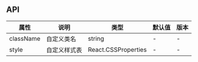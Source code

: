 ## API

| 属性      | 说明         | 类型                | 默认值 | 版本 |
| --------- | ------------ | ------------------- | ------ | ---- |
| className | 自定义类名   | string              | -      | -    |
| style     | 自定义样式表 | React.CSSProperties | -      | -    |
